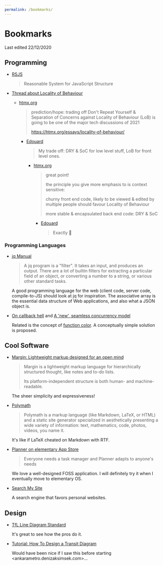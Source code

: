 ```yaml
---
permalink: /bookmarks/
---
```


# Bookmarks

Last edited 22/12/2020

## Programming

-	[RSJS](https://ricostacruz.com/rsjs/)
	
	> Reasonable System for JavaScript Structure

-	[Thread about Locality of Behaviour](https://twitter.com/htmx_org/status/1336108136923480065)

	*	[htmx.org][]
		> prediction/hope: trading off Don't Repeat Yourself & Separation of Concerns against Locality of Behaviour (LoB) is going to be one of the major tech discussions of 2021
		> 
		> <https://htmx.org/essays/locality-of-behaviour/>
	
		+	[Edouard][]
			> My trade off: DRY & SoC for low level stuff, LoB for front level ones.
		
			*	[htmx.org][]
				> great point! 
				>
				> the principle you give more emphasis to is context sensitive:
				>
				> churny front end code, likely to be viewed & edited by multiple people should favour Locality of Behaviour
				>
				> more stable & encapsulated back end code: DRY & SoC
				
				-	[Edouard][]
					> Exactly 🙏

[htmx.org]: https://twitter.com/htmx_org
[Edouard]: https://twitter.com/inouire

### Programming Languages

-	[jq Manual](https://stedolan.github.io/jq/manual/)

	> A jq program is a "filter". It takes an input, and produces an output. There are a lot of builtin filters for extracting a particular field of an object, or converting a number to a string, or various other standard tasks.
	
	A good programming language for the web (client code, server code, compile-to-JS) should look at jq for inspiration. The associative array is the essential data structure of Web applications, and also what a JSON object is.

-	[On callback hell](https://qed-lang.org/qed/update/2018/11/09/on-callback-hell.html) and [A 'new', seamless concurrency model](https://qed-lang.org/article/2019/06/27/coroutines.html)

	Related is the concept of [function color](https://journal.stuffwithstuff.com/2015/02/01/what-color-is-your-function/). A conceptually simple solution is proposed.
	
## Cool Software

-	[Margin: Lightweight markup designed for an open mind](https://margin.love/)

	> Margin is a lightweight markup language for hierarchically structured thought, like notes and to-do lists.
	>
	> Its platform-independent structure is both human- and machine-readable.
	
	The sheer simplicity and expressiveness! 
	
-	[Polymath](https://jwmza.com/polymath/)

	> Polymath is a markup language (like Markdown, LaTeX, or HTML) and a static site generator specialized in aesthetically presenting a wide variety of information: text, mathematics, code, photos, videos, you name it.
	
	It's like if LaTeX cheated on Markdown with RTF.
	
-	[Planner on elementary App Store](https://appcenter.elementary.io/com.github.alainm23.planner/)

	> Everyone needs a task manager and Planner adapts to anyone's needs
	
	We love a well-designed FOSS application. I will definitely try it when I eventually move to elementary OS.
	
-	[Search My Site](https://searchmysite.net/)

	A search engine that favors personal websites.

## Design

-	[TfL Line Diagram Standard](http://content.tfl.gov.uk/tfl-line-diagram-standard.pdf)

	It's great to see how the pros do it. 

-	[Tutorial: How To Design a Transit Diagram](https://cambooth.net/how-to-design-a-transit-diagram/)

	Would have been nice if I saw this before starting <ankarametro.denizaksimsek.com>...


